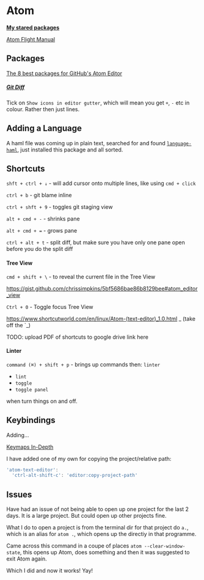 # Atom

**[My stared packages](https://atom.io/users/libbyschuknight/stars?direction=desc&page=1&sort=stars)**

[Atom Flight Manual](http://flight-manual.atom.io/)

## Packages

[The 8 best packages for GitHub's Atom Editor](https://www.customd.com/articles/36/the-8-best-packages-for-githubs-atom-editor)

##### [Git Diff](https://atom.io/packages/git-diff)
Tick on `Show icons in editor gutter`, which will mean you get `+`, `-` etc in colour. Rather then just lines.

## Adding a Language
A haml file was coming up in plain text, searched for and found [`language-haml`](https://atom.io/packages/language-haml), just installed this package and all sorted.


## Shortcuts

`shft + ctrl + ↓` - will add cursor onto multiple lines, like using `cmd + click`

`ctrl + b` - git blame inline

`ctrl + shft + 9` - toggles git staging view


`alt + cmd + -` - shrinks pane

`alt + cmd + =` - grows pane

`ctrl + alt + t` - split diff, but make sure you have only one pane open before you do the split diff


#### Tree View

`cmd + shift + \` - to reveal the current file in the Tree View

https://gist.github.com/chrissimpkins/5bf5686bae86b8129bee#atom_editor_view

`Ctrl + 0` - Toggle focus Tree View

https://www.shortcutworld.com/en/linux/Atom-(text-editor)_1.0.html _ (take off the `_)

TODO: upload PDF of shortcuts to google drive link here


#### Linter

`command (⌘) + shift + p` - brings up commands then:
`linter`
- `lint`
- `toggle`
- `toggle panel`

when turn things on and off.


## Keybindings

Adding...

[Keymaps In-Depth](http://flight-manual.atom.io/behind-atom/sections/keymaps-in-depth/)

I have added one of my own for copying the project/relative path:

```js
'atom-text-editor':
  'ctrl-alt-shift-c': 'editor:copy-project-path'
```

## Issues
Have had an issue of not being able to open up one project for the last 2 days. It is a large project.
But could open up other projects fine.

What I do to open a project is from the terminal dir for that project do `a.`, which is an alias for `atom .`, which opens up the directiy in that programme.

Came across this command in a coupe of places `atom --clear-window-state`, this opens up Atom, does something and then it was suggested to exit Atom again.

Which I did and now it works! Yay!
